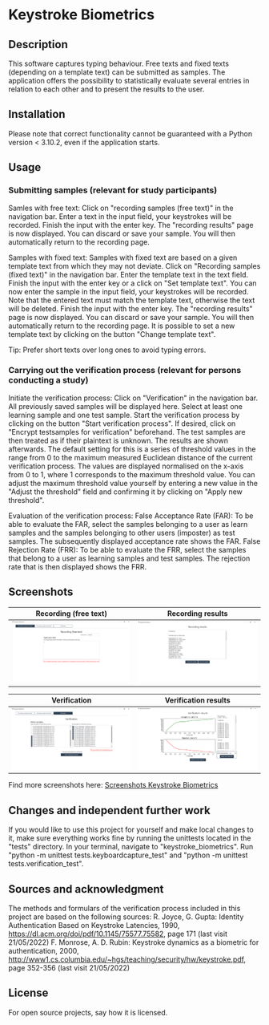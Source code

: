 # Keystroke Biometrics

## Description

This software captures typing behaviour. Free texts and fixed texts (depending on a template text) can be submitted as samples. The application offers the possibility to statistically evaluate several entries in relation to each other and to present the results to the user. 

## Installation

Please note that correct functionality cannot be guaranteed with a Python version < 3.10.2, even if the application starts.

## Usage

### Submitting samples (relevant for study participants)

Samles with free text:
Click on "recording samples (free text)" in the navigation bar. Enter a text in the input field, your keystrokes will be recorded. Finish the input with the enter key. The "recording results" page is now displayed. You can discard or save your sample. You will then automatically return to the recording page.

Samples with fixed text:
Samples with fixed text are based on a given template text from which they may not deviate. Click on "Recording samples (fixed text)" in the navigation bar. Enter the template text in the text field. Finish the input with the enter key or a click on "Set template text". You can now enter the sample in the input field, your keystrokes will be recorded. Note that the entered text must match the template text, otherwise the text will be deleted. Finish the input with the enter key. The "recording results" page is now displayed. You can discard or save your sample. You will then automatically return to the recording page. It is possible to set a new template text by clicking on the button "Change template text".

Tip: Prefer short texts over long ones to avoid typing errors.

### Carrying out the verification process (relevant for persons conducting a study)

Initiate the verification process:
Click on "Verification" in the navigation bar. All previously saved samples will be displayed here. Select at least one learning sample and one test sample. Start the verification process by clicking on the button "Start verification process". If desired, click on "Encrypt testsamples for verification" beforehand. The test samples are then treated as if their plaintext is unknown. The results are shown afterwards. The default setting for this is a series of threshold values in the range from 0 to the maximum measured Euclidean distance of the current verification process. The values are displayed normalised on the x-axis from 0 to 1, where 1 corresponds to the maximum threshold value. You can adjust the maximum threshold value yourself by entering a new value in the "Adjust the threshold" field and confirming it by clicking on "Apply new threshold".

Evaluation of the verification process:
False Acceptance Rate (FAR): To be able to evaluate the FAR, select the samples belonging to a user as learn samples and the samples belonging to other users (imposter) as test samples. The subsequently displayed acceptance rate shows the FAR.
False Rejection Rate (FRR): To be able to evaluate the FRR, select the samples that belong to a user as learning samples and test samples. The rejection rate that is then displayed shows the FRR.

## Screenshots

Recording (free text)                                   | Recording results
------------------------------------------------------- | -------------------------------------------------------
![image](/screenshots/recording_free_text.png?raw=true) | ![image](/screenshots/recording_results.png?raw=true)

Verification                                            | Verification results
------------------------------------------------------- | -------------------------------------------------------
![image](/screenshots/verification.png?raw=true)        | ![image](/screenshots/verification_results.png?raw=true)

Find more screenshots here: [Screenshots Keystroke Biometrics](screenshots/)

## Changes and independent further work

If you would like to use this project for yourself and make local changes to it, make sure everything works fine by running the unittests located in the "tests" directory. In your terminal, navigate to "keystroke_biometrics". Run "python -m unittest tests.keyboardcapture_test" and "python -m unittest tests.verification_test".

## Sources and acknowledgment

The methods and formulars of the verification process included in this project are based on the following sources:
R. Joyce, G. Gupta: Identity Authentication Based on Keystroke Latencies, 1990, https://dl.acm.org/doi/pdf/10.1145/75577.75582, page 171 (last visit 21/05/2022)
F. Monrose, A. D. Rubin: Keystroke dynamics as a biometric for authentication, 2000, http://www1.cs.columbia.edu/~hgs/teaching/security/hw/keystroke.pdf, page 352-356 (last visit 21/05/2022)

## License

For open source projects, say how it is licensed.
